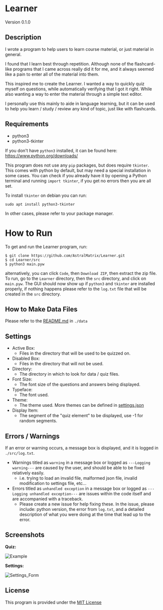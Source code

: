 # Learner

Version 0.1.0

## Description

I wrote a program to help users to learn course material, or just material in general.

I found that I learn best through repetition. Although none of the flashcard-like programs that I came across really did it for me, and it always seemed like a pain to enter all of the material into them.

This inspired me to create the Learner. I wanted a way to quickly quiz myself on questions, while automatically verifying that I got it right. While also wanting a way to enter the material through a simple text editor.

I personally use this mainly to aide in language learning, but it can be used to help you learn / study / review any kind of topic, just like with flashcards.

## Requirements
- python3
- python3-tkinter

If you don't have `python3` installed, it can be found here: https://www.python.org/downloads/

This program does not use any `pip` packages, but does require `tkinter`. This comes with python by default, but may need a special installation in some cases. You can check if you already have it by opening a Python terminal and running `import tkinter`, if you get no errors then you are all set.

To install `tkinter` on debian you can run:

```console
sudo apt install python3-tkinter
```
In other cases, please refer to your package manager.

# How to Run

To get and run the Learner program, run:

```console
$ git clone https://github.com/AstralMatrix/Learner.git
$ cd Learner/src
$ python3 main.pyw
```

alternatively, you can click `Code`, then `Download ZIP`, then extract the zip file. To run, go to the `Learner` directory, then the `src` directory, and click on `main.pyw`. The GUI should now show up if `python3` and `tkinter` are installed properly, if nothing happens please refer to the `log.txt` file that will be created in the `src` directory.

## How to Make Data Files

Please refer to the [README.md](data/README.md) in `./data`

## Settings

- Active Box:
  - Files in the directory that will be used to be quizzed on.
- Disabled Box:
  - Files in the directory that will not be used.
- Directory:
  - The directory in which to look for data / quiz files.
- Font Size: 
  - The font size of the questions and answers being displayed.
- Typeface:
  - The font used.
- Theme:
  - The theme used. More themes can be defined in [settings.json](src/settings.json)
- Display Item:
  - The segment of the "quiz element" to be displayed, use -1 for random segments.

## Errors / Warnings

If an error or warning occurs, a message box is displayed, and it is logged in `./src/log.txt`.
- Warnings titled as `warning` in a message box or logged as `---Logging warning---` are caused by the user, and should be able to be fixed relatively easily. 
  - i.e. trying to load an invalid file, malformed json file, invalid modification to settings file, etc...
- Errors titled as `unhandled exception` in a message box or logged as `---Logging unhandled exception---` are issues within the code itself and are accompanied with a traceback.
  - Please create a new issue for help fixing these. In the issue, please include: python version, the error from `log.txt`, and a detailed description of what you were doing at the time that lead up to the error.

## Screenshots

**Quiz:**

![Example](https://user-images.githubusercontent.com/25624496/101077283-a1add500-3572-11eb-98c4-99c92a5c47b7.gif)

**Settings:**

![Settings_Form](https://user-images.githubusercontent.com/25624496/100784846-cde41d00-33dd-11eb-8108-f0a01854315f.png)

## License

This program is provided under the [MIT License](LICENSE)
